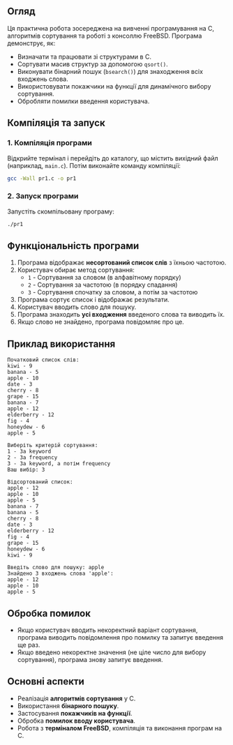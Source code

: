## Огляд
Ця практична робота зосереджена на вивченні програмування на C, алгоритмів сортування та роботі з консоллю FreeBSD. Програма демонструє, як:
- Визначати та працювати зі структурами в C.
- Сортувати масив структур за допомогою `qsort()`.
- Виконувати бінарний пошук (`bsearch()`) для знаходження всіх входжень слова.
- Використовувати покажчики на функції для динамічного вибору сортування.
- Обробляти помилки введення користувача.

## Компіляція та запуск
### 1. Компіляція програми
Відкрийте термінал і перейдіть до каталогу, що містить вихідний файл (наприклад, `main.c`). Потім виконайте команду компіляції:
```bash
gcc -Wall pr1.c -o pr1 
```
### 2. Запуск програми
Запустіть скомпільовану програму:
```bash
./pr1
```

## Функціональність програми
1. Програма відображає **несортований список слів** з їхньою частотою.
2. Користувач обирає метод сортування:
   - `1` - Сортування за словом (в алфавітному порядку)
   - `2` - Сортування за частотою (в порядку спадання)
   - `3` - Сортування спочатку за словом, а потім за частотою
3. Програма сортує список і відображає результати.
4. Користувач вводить слово для пошуку.
5. Програма знаходить **усі входження** введеного слова та виводить їх.
6. Якщо слово не знайдено, програма повідомляє про це.

## Приклад використання
```
Початковий список слів:
kiwi - 9
banana - 5
apple - 10
date - 3
cherry - 8
grape - 15
banana - 7
apple - 12
elderberry - 12
fig - 4
honeydew - 6
apple - 5

Виберіть критерій сортування:
1 - За keyword
2 - За frequency
3 - За keyword, а потім frequency
Ваш вибір: 3

Відсортований список:
apple - 12
apple - 10
apple - 5
banana - 7
banana - 5
cherry - 8
date - 3
elderberry - 12
fig - 4
grape - 15
honeydew - 6
kiwi - 9

Введіть слово для пошуку: apple
Знайдено 3 входжень слова 'apple':
apple - 12
apple - 10
apple - 5

```

## Обробка помилок
- Якщо користувач вводить некоректний варіант сортування, програма виводить повідомлення про помилку та запитує введення ще раз.
- Якщо введено некоректне значення (не ціле число для вибору сортування), програма знову запитує введення.

## Основні аспекти
- Реалізація **алгоритмів сортування** у C.
- Використання **бінарного пошуку**.
- Застосування **покажчиків на функції**.
- Обробка **помилок вводу користувача**.
- Робота з **терміналом FreeBSD**, компіляція та виконання програм на C.

